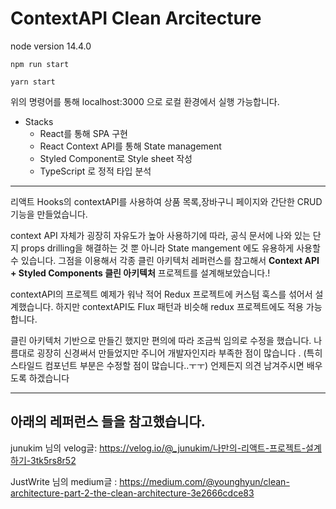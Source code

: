# ContextAPI Clean Arcitecture

node version 14.4.0

```
npm run start
```

```
yarn start
```

위의 명령어를 통해 localhost:3000 으로 로컬 환경에서 실행 가능합니다.

- Stacks
  - React를 통해 SPA 구현
  - React Context API를 통해 State management
  - Styled Component로 Style sheet 작성
  - TypeScript 로 정적 타입 분석

 <hr/>
 
리액트 Hooks의 contextAPI를 사용하여 상품 목록,장바구니 페이지와 간단한 CRUD 기능을 만들었습니다.

context API 자체가 굉장히 자유도가 높아 사용하기에 따라, 공식 문서에 나와 있는 단지 props drilling을 해결하는 
것 뿐 아니라 State mangement 에도 유용하게 사용할 수 있습니다.
그점을 이용해서 각종 클린 아키텍처 레퍼런스를 참고해서
 **Context API + Styled Components 클린 아키텍처** 프로젝트를 설계해보았습니다.!

contextAPI의 프로젝트 예제가 워낙 적어 Redux 프로젝트에 커스텀 훅스를 섞어서 설계했습니다. 
하지만 contextAPI도 Flux 패턴과 비슷해 redux 프로젝트에도 적용 가능 합니다.

클린 아키텍처 기반으로 만들긴 했지만 편의에 따라 조금씩 임의로 수정을 했습니다. 
나름대로 굉장히 신경써서 만들었지만 주니어 개발자인지라 부족한 점이 많습니다 .
(특히 스타일드 컴포넌트 부분은 수정할 점이 많습니다..ㅜㅜ)
언제든지 의견 남겨주시면 배우도록 하겠습니다

 <hr/>

## 아래의 레퍼런스 들을 참고했습니다.
junukim 님의 velog글:  https://velog.io/@_junukim/나만의-리액트-프로젝트-설계하기-3tk5rs8r52 

JustWrite 님의 medium글 : https://medium.com/@younghyun/clean-architecture-part-2-the-clean-architecture-3e2666cdce83

